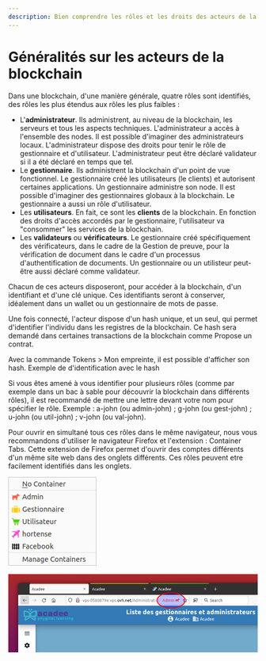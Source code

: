 ```yaml
---
description: Bien comprendre les rôles et les droits des acteurs de la blockchain.
---
```


# Généralités sur les acteurs de la blockchain

Dans une blockchain, d'une manière générale, quatre rôles sont identifiés, des rôles les plus étendus aux rôles les plus faibles :

* L'**administrateur**. Ils administrent, au niveau de la blockchain, les serveurs et tous les aspects techniques. L'administrateur a accès à l'ensemble des nodes. Il est possible d'imaginer des administrateurs locaux. L'administrateur dispose des droits pour tenir le rôle de gestionnaire et d'utilisateur. L'administrateur peut être déclaré validateur si il a été déclaré en temps que tel.
* Le **gestionnaire**. Ils administrent la blockchain d'un point de vue fonctionnel. Le gestionnaire créé les utilisateurs (le clients) et autorisent certaines applications. Un gestionnaire administre son node. Il est possible d'imaginer des gestionnaires globaux à la blockchain. Le gestionnaire a aussi un rôle d'utilisateur.
* Les **utilisateurs**. En fait, ce sont les **clients** de la blockchain. En fonction des droits d'accès accordés par le gestionnaire, l'utilisateur va "consommer" les services de la blockchain.
* Les **validateurs** ou **vérificateurs**. Le gestionnaire créé spécifiquement des vérificateurs, dans le cadre de la Gestion de preuve, pour la vérification de document dans le cadre d'un processus d'authentification de documents. Un gestionnaire ou un utilisteur peut-être aussi déclaré comme validateur.

Chacun de ces acteurs disposeront, pour accéder à la blockchain, d'un identifiant et d'une clé unique. Ces identifiants seront à conserver, idéalement dans un wallet ou un gestionnaire de mots de passe.

Une fois connecté, l'acteur dispose d'un hash unique, et un seul, qui permet d'identifier l'individu dans les registres de la blockchain. Ce hash sera demandé dans certaines transactions de la blockchain comme Propose un contrat.

Avec la commande Tokens > Mon empreinte, il est possible d'afficher son hash. Exemple de d'identification avec le hash

Si vous êtes amené à vous identifier pour plusieurs rôles (comme par exemple dans un bac à sable pour découvrir la blockchain dans différents rôles), il est recommandé de mettre une lettre devant votre nom pour spécifier le rôle. Exemple : a-john (ou admin-john) ; g-john (ou gest-john) ; u-john (ou util-john) ; v-john (ou val-john).

Pour ouvrir en simultané tous ces rôles dans le même navigateur, nous vous recommandons d'utiliser le navigateur Firefox et l'extension : Container Tabs. Cette extension de Firefox permet d'ouvrir des comptes différents d'un même site web dans des onglets différents. Ces rôles peuvent etre facilement identifiés dans les onglets.

![Clique droit maintenu sur l'ajout d'un onglet. La liste des containers apparaît ainsi que le gestionnaire.](../.gitbook/assets/v03-Container-tab-lis.png)

![Onglet-container du navigateur Firefox. Avec ici pour le rôle Admin avec son icône et sa couleur rouge.](../.gitbook/assets/v03-container-onglet.png)




